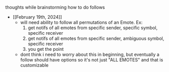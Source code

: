 thoughts while brainstorming how to do follows
  - [[February 19th, 2024]]
    - will need ability to follow all permutations of an Emote. Ex:
        1) get notifs of all emotes from specific sender, specific symbol, specific receiver
        2) get notifs of all emotes from specific sender, ambiguous symbol, specific receiver
        3) you get the point
    - dont think i need to worry about this in beginning, but eventually a follow should have options so it's not just "ALL EMOTES" and that is customizable